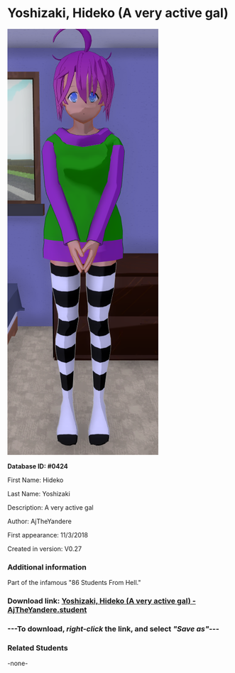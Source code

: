 # Yoshizaki, Hideko (A very active gal)

<img src="../../Files/Images/Yoshizaki, Hideko (A very active gal).png" title="Yoshizaki, Hideko (A very active gal) - AjTheYandere">

**Database ID: #0424**

First Name: Hideko

Last Name: Yoshizaki

Description: A very active gal

Author: AjTheYandere

First appearance: 11/3/2018

Created in version: V0.27

### Additional information

Part of the infamous "86 Students From Hell."

### Download link: <a href="https://raw.githubusercontent.com/Arbiter1223/Daigaku-Gurashi-Custom-Students/master/Files/Student%20Files/Yoshizaki%2C%20Hideko%20(A%20very%20active%20gal)%20-%20AjTheYandere.student">Yoshizaki, Hideko (A very active gal) - AjTheYandere.student</a>

### ---**To download, _right-click_ the link, and select _"Save as"_**---

### Related Students

-none-
